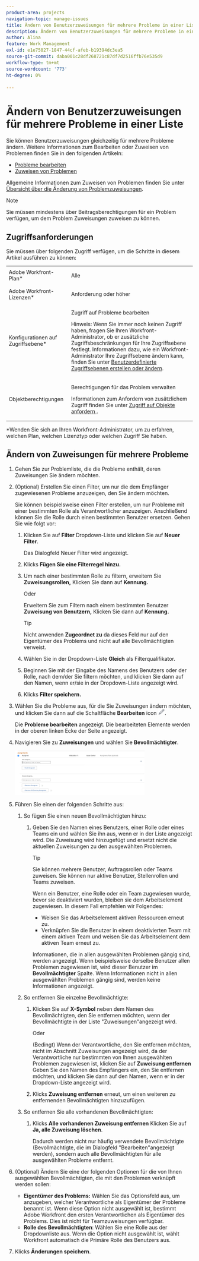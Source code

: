 ```yaml
---
product-area: projects
navigation-topic: manage-issues
title: Ändern von Benutzerzuweisungen für mehrere Probleme in einer Liste
description: Ändern von Benutzerzuweisungen für mehrere Probleme in einer Liste
author: Alina
feature: Work Management
exl-id: e1e75027-1847-44cf-afeb-b19394dc3ea5
source-git-commit: daba001c28df268721c87df7d2516ffb76e535d9
workflow-type: tm+mt
source-wordcount: '773'
ht-degree: 0%

---
```


# Ändern von Benutzerzuweisungen für mehrere Probleme in einer Liste

<!--
<p data-mc-conditions="QuicksilverOrClassic.Draft mode">(NOTE: similar article exists for tasks)</p>
-->

Sie können Benutzerzuweisungen gleichzeitig für mehrere Probleme ändern. Weitere Informationen zum Bearbeiten oder Zuweisen von Problemen finden Sie in den folgenden Artikeln:

* [Probleme bearbeiten](../../../manage-work/issues/manage-issues/edit-issues.md)
* [Zuweisen von Problemen](../../../manage-work/issues/manage-issues/assign-issues.md)

Allgemeine Informationen zum Zuweisen von Problemen finden Sie unter [Übersicht über die Änderung von Problemzuweisungen](../../../manage-work/issues/manage-issues/modify-issue-assignments-overview.md).

>[!NOTE]
>
>Sie müssen mindestens über Beitragsberechtigungen für ein Problem verfügen, um dem Problem Zuweisungen zuweisen zu können.

## Zugriffsanforderungen

Sie müssen über folgenden Zugriff verfügen, um die Schritte in diesem Artikel ausführen zu können:

<table style="table-layout:auto"> 
 <col> 
 <col> 
 <tbody> 
  <tr> 
   <td role="rowheader">Adobe Workfront-Plan*</td> 
   <td> <p>Alle </p> </td> 
  </tr> 
  <tr> 
   <td role="rowheader">Adobe Workfront-Lizenzen*</td> 
   <td> <p>Anforderung oder höher</p> </td> 
  </tr> 
  <tr> 
   <td role="rowheader">Konfigurationen auf Zugriffsebene*</td> 
   <td> <p>Zugriff auf Probleme bearbeiten</p> <p>Hinweis: Wenn Sie immer noch keinen Zugriff haben, fragen Sie Ihren Workfront-Administrator, ob er zusätzliche Zugriffsbeschränkungen für Ihre Zugriffsebene festlegt. Informationen dazu, wie ein Workfront-Administrator Ihre Zugriffsebene ändern kann, finden Sie unter <a href="../../../administration-and-setup/add-users/configure-and-grant-access/create-modify-access-levels.md" class="MCXref xref">Benutzerdefinierte Zugriffsebenen erstellen oder ändern</a>.</p> </td> 
  </tr> 
  <tr> 
   <td role="rowheader">Objektberechtigungen</td> 
   <td> <p>Berechtigungen für das Problem verwalten</p> <p>Informationen zum Anfordern von zusätzlichem Zugriff finden Sie unter <a href="../../../workfront-basics/grant-and-request-access-to-objects/request-access.md" class="MCXref xref">Zugriff auf Objekte anfordern </a>.</p> </td> 
  </tr> 
 </tbody> 
</table>

&#42;Wenden Sie sich an Ihren Workfront-Administrator, um zu erfahren, welchen Plan, welchen Lizenztyp oder welchen Zugriff Sie haben.

<!--
<div data-mc-conditions="QuicksilverOrClassic.Draft mode">
<h2>When to modify user assignments on issues</h2>
<p>(NOTE:&nbsp;drafted and moved to the overview article: Modify issue assignments overview)</p>
<p>You might want to modify the user assignments for multiple issues for a variety of&nbsp;reasons, including the following:</p>
<ul>
<li>Users join or leave&nbsp;your team</li>
<li>A user takes a vacation that extends beyond the issue&nbsp;due dates</li>
<li>A specific role or user is set as the assignee for multiple issues and you want to quickly modify all items to be assigned to a different user or role</li>
</ul>
</div>
-->

## Ändern von Zuweisungen für mehrere Probleme

1. Gehen Sie zur Problemliste, die die Probleme enthält, deren Zuweisungen Sie ändern möchten.
1. (Optional) Erstellen Sie einen Filter, um nur die dem Empfänger zugewiesenen Probleme anzuzeigen, den Sie ändern möchten.

   Sie können beispielsweise einen Filter erstellen, um nur Probleme mit einer bestimmten Rolle als Verantwortlicher anzuzeigen. Anschließend können Sie die Rolle durch einen bestimmten Benutzer ersetzen. Gehen Sie wie folgt vor:

   1. Klicken Sie auf **Filter** Dropdown-Liste und klicken Sie auf **Neuer Filter**.

      Das Dialogfeld Neuer Filter wird angezeigt.

   1. Klicks **Fügen Sie eine Filterregel hinzu.**
   1. Um nach einer bestimmten Rolle zu filtern, erweitern Sie **Zuweisungsrollen,** Klicken Sie dann auf **Kennung.**

      Oder

      Erweitern Sie zum Filtern nach einem bestimmten Benutzer **Zuweisung von Benutzern,** Klicken Sie dann auf **Kennung.**

      >[!TIP]
      >
      >Nicht anwenden **Zugeordnet zu** da dieses Feld nur auf den Eigentümer des Problems und nicht auf alle Bevollmächtigten verweist.

   1. Wählen Sie in der Dropdown-Liste **Gleich** als Filterqualifikator.
   1. Beginnen Sie mit der Eingabe des Namens des Benutzers oder der Rolle, nach dem/der Sie filtern möchten, und klicken Sie dann auf den Namen, wenn er/sie in der Dropdown-Liste angezeigt wird.
   1. Klicks **Filter speichern.**

1. Wählen Sie die Probleme aus, für die Sie Zuweisungen ändern möchten, und klicken Sie dann auf die Schaltfläche **Bearbeiten** icon ![](assets/qs-edit-icon.png).

   Die **Probleme bearbeiten** angezeigt. Die bearbeiteten Elemente werden in der oberen linken Ecke der Seite angezeigt.

1. Navigieren Sie zu **Zuweisungen** und wählen Sie **Bevollmächtigter**.

   ![](assets/classic-assignmens-area-on-edit-box-350x119.png)

1. Führen Sie einen der folgenden Schritte aus:

   1. So fügen Sie einen neuen Bevollmächtigten hinzu:

      1. Geben Sie den Namen eines Benutzers, einer Rolle oder eines Teams ein und wählen Sie ihn aus, wenn er in der Liste angezeigt wird. Die Zuweisung wird hinzugefügt und ersetzt nicht die aktuellen Zuweisungen zu den ausgewählten Problemen.

         >[!TIP]
         >
         Sie können mehrere Benutzer, Auftragsrollen oder Teams zuweisen. Sie können nur aktive Benutzer, Stellenrollen und Teams zuweisen.
         >
         Wenn ein Benutzer, eine Rolle oder ein Team zugewiesen wurde, bevor sie deaktiviert wurden, bleiben sie dem Arbeitselement zugewiesen. In diesem Fall empfehlen wir Folgendes:
         >
         * Weisen Sie das Arbeitselement aktiven Ressourcen erneut zu.
         * Verknüpfen Sie die Benutzer in einem deaktivierten Team mit einem aktiven Team und weisen Sie das Arbeitselement dem aktiven Team erneut zu.

         Informationen, die in allen ausgewählten Problemen gängig sind, werden angezeigt. Wenn beispielsweise derselbe Benutzer allen Problemen zugewiesen ist, wird dieser Benutzer im **Bevollmächtigter** Spalte. Wenn Informationen nicht in allen ausgewählten Problemen gängig sind, werden keine Informationen angezeigt.

   1. So entfernen Sie einzelne Bevollmächtigte:

      1. Klicken Sie auf **X-Symbol** neben dem Namen des Bevollmächtigten, den Sie entfernen möchten, wenn der Bevollmächtigte in der Liste &quot;Zuweisungen&quot;angezeigt wird.

         Oder

         (Bedingt) Wenn der Verantwortliche, den Sie entfernen möchten, nicht im Abschnitt Zuweisungen angezeigt wird, da der Verantwortliche nur bestimmten von Ihnen ausgewählten Problemen zugewiesen ist, klicken Sie auf **Zuweisung entfernen** Geben Sie den Namen des Empfängers ein, den Sie entfernen möchten, und klicken Sie dann auf den Namen, wenn er in der Dropdown-Liste angezeigt wird.

      1. Klicks **Zuweisung entfernen** erneut, um einen weiteren zu entfernenden Bevollmächtigten hinzuzufügen.

   1. So entfernen Sie alle vorhandenen Bevollmächtigten:

      1. Klicks **Alle vorhandenen Zuweisung entfernen** Klicken Sie auf **Ja, alle Zuweisung löschen**.

         Dadurch werden nicht nur häufig verwendete Bevollmächtigte (Bevollmächtigte, die im Dialogfeld &quot;Bearbeiten&quot;angezeigt werden), sondern auch alle Bevollmächtigten für alle ausgewählten Probleme entfernt.

1. (Optional) Ändern Sie eine der folgenden Optionen für die von Ihnen ausgewählten Bevollmächtigten, die mit den Problemen verknüpft werden sollen:

   * **Eigentümer des Problems:** Wählen Sie das Optionsfeld aus, um anzugeben, welcher Verantwortliche als Eigentümer der Probleme benannt ist. Wenn diese Option nicht ausgewählt ist, bestimmt Adobe Workfront den ersten Verantwortlichen als Eigentümer des Problems. Dies ist nicht für Teamzuweisungen verfügbar.
   * **Rolle des Bevollmächtigten**: Wählen Sie eine Rolle aus der Dropdownliste aus. Wenn die Option nicht ausgewählt ist, wählt Workfront automatisch die Primäre Rolle des Benutzers aus.

1. Klicks **Änderungen speichern**.
